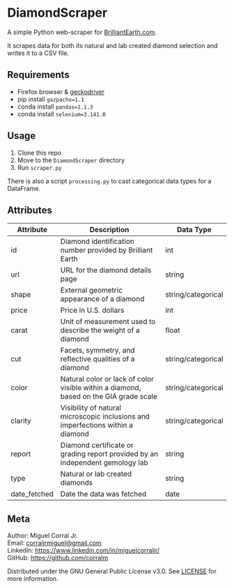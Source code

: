 # DiamondScraper
A simple Python web-scraper for [BrilliantEarth.com](https://www.brilliantearth.com). 

It scrapes data for both its natural and lab created diamond selection and writes it to a CSV file.

## Requirements
- Firefox browser & [geckodriver](https://selenium-python.readthedocs.io/installation.html#drivers)
- pip install `gazpacho=1.1`
- conda install `pandas=1.1.3`
- conda install `selenium=3.141.0`

## Usage
1. Clone this repo
2. Move to the `DiamondScraper` directory
3. Run `scraper.py`

There is also a script `processing.py` to cast categorical data types for a DataFrame.

## Attributes
|   Attribute     |   Description                                                                            |   Data Type           |
|-----------------|------------------------------------------------------------------------------------------|-----------------------|
|   id            |   Diamond identification number provided by Brilliant Earth                              |   int                 |
|   url           |   URL for the diamond details page                                                       |   string              |
|   shape         |   External geometric appearance of a diamond                                             |   string/categorical  |
|   price         |   Price in U.S. dollars                                                                  |   int                 |
|   carat         |   Unit of measurement used to describe the weight of a diamond                           |   float               |
|   cut           |   Facets, symmetry, and reflective qualities of a diamond                                |   string/categorical  |
|   color         |   Natural color or lack of color visible within a diamond, based on the GIA grade scale  |   string/categorical  |
|   clarity       |   Visibility of natural microscopic inclusions and imperfections within a diamond        |   string/categorical  |
|   report        |   Diamond certificate or grading report provided by an independent gemology lab          |   string              |
|   type          |   Natural or lab created diamonds                                                        |   string              |
|   date_fetched  |   Date the data was fetched                                                              |   date                |

## Meta
Author: Miguel Corral Jr.  
Email: corraljrmiguel@gmail.com  
LinkedIn: https://www.linkedin.com/in/miguelcorraljr/  
GitHub: https://github.com/corralm

Distributed under the GNU General Public License v3.0. See [LICENSE](./LICENSE) for more information.
